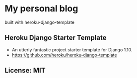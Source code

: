 
# My personal blog

built with heroku-django-template

## Heroku Django Starter Template

 - An utterly fantastic project starter template for Django 1.10.
 - https://github.com/heroku/heroku-django-template


## License: MIT
